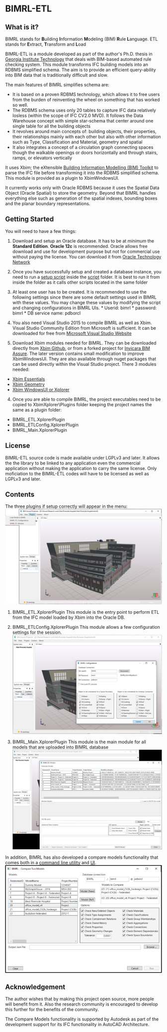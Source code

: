 # BIMRL-ETL
## What is it?
BIMRL stands for **B**uilding **I**nformation **M**odeling (BIM) **R**ule **L**anguage.
ETL stands for **E**xtract, **T**ransform and **L**oad

BIMRL-ETL is a module developed as part of the author's Ph.D. thesis in [Georgia Institute Technology](http://www.gatech.edu) that deals with BIM-based automated rule checking system. This module transforms IFC building models into an RDBMS simplified schema. The aim is to provide an efficient query-ability into BIM data that is traditionally difficult and slow.

The main features of BIMRL simplifies schema are:
* It is based on a proven RDBMS technology, which allows it to free users from the burden of reinventing the wheel on something that has worked so well.
* The RDBMS schema uses only 20 tables to capture IFC data relatively losless (within the scope of IFC CV2.0 MVD). It follows the Data Warehouse concept with simple star-schema that center around one single table for all the building objects
* It revolves around main concepts of: building objects, their properties, their relationships mainly with each other but also with other information such as Type, Classification and Material, geometry and spatial
* It also integrates a concept of a circulation graph connecting spaces though the walkable openings or doors horizontally and through stairs, ramps, or elevators vertically

It uses Xbim; the eXtensible [Building Information Modelling (BIM) Toolkit](https://xbimteam.github.io/) to parse the IFC file before transforming it into the RDBMS simplified schema. This module is provided as a plugin to XbimWindowsUI.

It currently works only with Oracle RDBMS because it uses the Spatial Data Object (Oracle Spatial) to store the geometry. Beyond that BIMRL handles everything else such as generation of the spatial indexes, bounding boxes and the planar boundary representations.

## Getting Started
You will need to have a few things:

1. Download and setup an Oracle database. It has to be at *minimum* the **Standard Edition**. **Oracle 12c** is recommended. Oracle allows free download and use for development purpose but not for commercial use without paying the license. You can download it from [Oracle Technology Network](http://www.oracle.com/technetwork/database/enterprise-edition/downloads/index.html)

  1. Once you have successfully setup and created a database instance, you need to run a [setup script](script/setup.sql) inside the [script](script/) folder. It is best to run it from inside the folder as it calls other scripts located in the same folder
  2. At least one user has to be created. It is recommended to use the following settings since there are some default settings used in BIMRL with these values. You may change these values by modifying the script and changing configurations in BIMRL UIs.
    * Userid: bimrl
    * password: bimrl
    * DB service name: pdborcl

2. You also need Visual Studio 2015 to compile BIMRL as well as Xbim. Visual Studio Community Edition from Microsoft is sufficient. It can be downloaded for free from [Microsoft Visual Studio Website](https://www.visualstudio.com/downloads/)

3. Download Xbim modules needed for BIMRL. They can be downloaded directly from [Xbim Github](https://xbimteam.github.io/), or from a forked project for [Invicara BIM Assure](https://github.com/invicara/). The later version contains small modification to improve XbimWindowsUI. They are also available through nuget packages that can be used directly within the Visual Studio project. There 3 modules needed:
  * [Xbim Essentials](https://github.com/Invicara/XbimEssentials)
  * [Xbim Geometry](https://github.com/Invicara/XbimGeometry)
  * [Xbim WindowsUI or Xplorer](https://github.com/Invicara/XbimWindowsUI)

4. Once you are able to compile BIMRL, the project executables need to be copied to XbimXplorer\Plugins folder keeping the project names the same as a plugin folder:
  * BIMRL_ETL.XplorerPlugin
  * BIMRL_ETLConfig.XplorerPlugin
  * BIMRL_Main.XplorerPlugin

## License
BIMRL-ETL source code is made available under LGPLv3 and later. It allows the the library to be linked to any application even the commercial application without making the application to carry the same license. Only moficiation to the BIMRL-ETL codes will have to be licensed as well as LGPLv3 and later.

## Contents
The three plugins if setup correctly will appear in the menu:
![Xplorer UI with Plugins](ReadmeResources/BIMRLPluginMenu.png)

1. BIMRL_ETL.XplorerPlugin
  This module is the entry point to perform ETL from the IFC model loaded by Xbim into the Oracle DB.

2. BIMRL_ETLConfig.XplorerPlugin
  This module allows a few configuration settings for the session.
![BIMRL-ETL Configuration](ReadmeResources/BIMRLETLConfig.PNG)

3. BIMRL_Main.XplorerPlugin
  This module is the main module for all models that are uploaded into BIMRL database
![BIMRL Main UI](ReadmeResources/BIMRLMainUI.PNG)

In addition, BIMRL has also developed a compare models functionality that comes both in a [command line utility](BIMRLDiffModelsCmd/) and [UI](BIMRLDiffModelsUI/).
![BIMRLDiffModelsUI](ReadmeResources/BIMRLDiffModels.PNG)

## Acknowledgement
The author wishes that by making this project open source, more people will benefit from it. Also the research community is encouraged to develop this further for the benefits of the community.

The Compare Models functionality is supported by Autodesk as part of the development support for its IFC functionality in AutoCAD Architecture.


